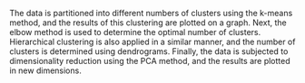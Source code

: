 The data is partitioned into different numbers of clusters using the k-means method, and the results of this clustering are plotted on a graph. Next, the elbow method is used to determine the optimal number of clusters. Hierarchical clustering is also applied in a similar manner, and the number of clusters is determined using dendrograms. Finally, the data is subjected to dimensionality reduction using the PCA method, and the results are plotted in new dimensions.
